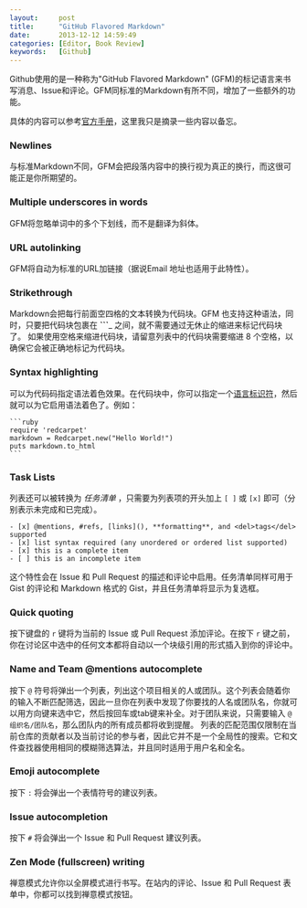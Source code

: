 ```yaml
---
layout:     post
title:      "GitHub Flavored Markdown"
date:       2013-12-12 14:59:49
categories: [Editor, Book Review]
keywords:   [Github]
---
```


Github使用的是一种称为"GitHub Flavored Markdown" (GFM)的标记语言来书写消息、Issue和评论。GFM同标准的Markdown有所不同，增加了一些额外的功能。

具体的内容可以参考[官方手册](https://help.github.com/articles/github-flavored-markdown)，这里我只是摘录一些内容以备忘。
<!--more-->

### Newlines

与标准Markdown不同，GFM会把段落内容中的换行视为真正的换行，而这很可能正是你所期望的。

### Multiple underscores in words

GFM将忽略单词中的多个下划线，而不是翻译为斜体。

### URL autolinking

GFM将自动为标准的URL加链接（据说Email 地址也适用于此特性）。

### Strikethrough

Markdown会把每行前面空四格的文本转换为代码块。GFM 也支持这种语法，同时，只要把代码块包裹在 __\`\`\`___ 之间，就不需要通过无休止的缩进来标记代码块了。
如果使用空格来缩进代码块，请留意列表中的代码块需要缩进 8 个空格，以确保它会被正确地标记为代码块。

### Syntax highlighting

可以为代码码指定语法着色效果。在代码块中，你可以指定一个[语言标识符](https://github.com/github/linguist/blob/master/lib/linguist/languages.yml)，然后就可以为它启用语法着色了。例如：

	```ruby
	require 'redcarpet'
	markdown = Redcarpet.new("Hello World!")
	puts markdown.to_html
	```

### Task Lists

列表还可以被转换为 *任务清单* ，只需要为列表项的开头加上 `[ ]` 或 `[x]` 即可（分别表示未完成和已完成）。

	- [x] @mentions, #refs, [links](), **formatting**, and <del>tags</del> supported
	- [x] list syntax required (any unordered or ordered list supported)
	- [x] this is a complete item
	- [ ] this is an incomplete item

这个特性会在 Issue 和 Pull Request 的描述和评论中启用。任务清单同样可用于 Gist 的评论和 Markdown 格式的 Gist，并且任务清单将显示为复选框。

### Quick quoting

按下键盘的 `r` 键将为当前的 Issue 或 Pull Request 添加评论。在按下 `r` 键之前，你在讨论区中选中的任何文本都将自动以一个块级引用的形式插入到你的评论中。

### Name and Team @mentions autocomplete

按下 `@` 符号将弹出一个列表，列出这个项目相关的人或团队。这个列表会随着你的输入不断匹配筛选，因此一旦你在列表中发现了你要找的人名或团队名，你就可以用方向键来选中它，然后按回车或tab键来补全。对于团队来说，只需要输入 `@组织名/团队名`，那么团队内的所有成员都将收到提醒。
列表的匹配范围仅限制在当前仓库的贡献者以及当前讨论的参与者，因此它并不是一个全局性的搜索。它和文件查找器使用相同的模糊筛选算法，并且同时适用于用户名和全名。

### Emoji autocomplete

按下 `:` 将会弹出一个表情符号的建议列表。

### Issue autocompletion

按下 `#` 将会弹出一个 Issue 和 Pull Request 建议列表。

### Zen Mode (fullscreen) writing

禅意模式允许你以全屏模式进行书写。在站内的评论、Issue 和 Pull Request 表单中，你都可以找到禅意模式按钮。
